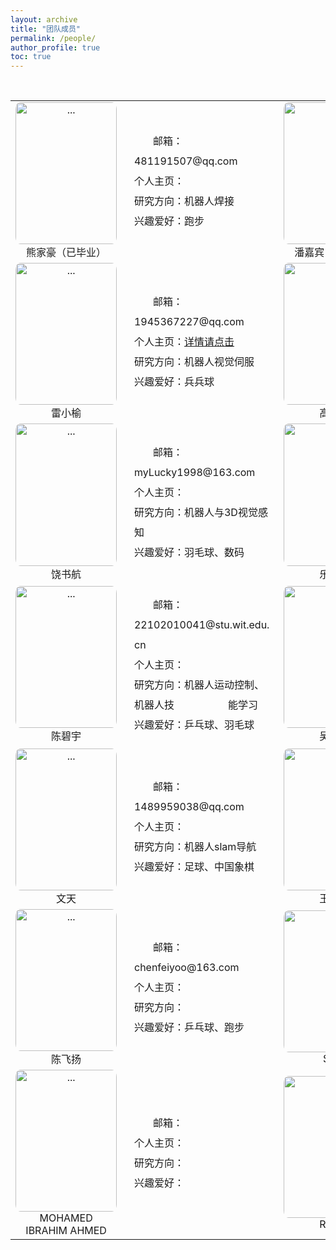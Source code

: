 ```yaml
---
layout: archive
title: "团队成员"
permalink: /people/
author_profile: true
toc: true
---
```


<br>
<table>
<!--   -----------第1行 ----------------------  -->
    <tr>
        <td width="17.5%">
            <div style="text-align: center; margin:0 0 0 0;">
                <img align="" width="162.25px" height="227.15px" style="border-radius: 5% 5% 5% 5%; " src="{{ site.url }}/images/people/熊家豪（已毕业）.jpg" alt="...">
                <br>熊家豪（已毕业）
            </div>
        </td>
        <td width="32%">
            <div style="text-align: left; margin:0 0 0 5%;">
                <p style = "line-height:2; font-size:16px">
                    &nbsp;&nbsp;&nbsp;&nbsp;&nbsp;&nbsp;&nbsp;邮箱：481191507@qq.com<br>
                    个人主页：<br>
                    研究方向：机器人焊接<br>
                    兴趣爱好：跑步<br>
                </p>
            </div>
        </td>
        <td width="17.5%">
            <div style="text-align: center; margin:0 0 0 0;">
                <img align="" width="162.25px" height="227.15px" style="border-radius: 5% 5% 5% 5%;" src="{{ site.url }}/images/people/潘嘉宾（已毕业）.jpg" alt="...">
                <br>潘嘉宾（已毕业）
            </div>
        </td>
        <td width="32%">
            <div style="text-align: left; margin:0 0 0 5%;">
                <p style = "line-height:2; font-size:16px">
                    &nbsp;&nbsp;&nbsp;&nbsp;&nbsp;&nbsp;&nbsp;邮箱：gilbert_pan@outlook.com<br>
                    个人主页：<a href="http://jiabinpan.work/" target="_blank">详情请点击</a><br>
                    研究方向：机器人运动控制、深度学习<br>
                    兴趣爱好：羽毛球、阅读<br>
                </p>
            </div>
        </td>
    </tr>
    <!--   -----------第2行 ----------------------  -->
    <tr>
        <td width="17.5%">
            <div style="text-align: center; margin:0 0 0 0;">
                <img align="" width="162.25px" height="227.15px" style="border-radius: 5% 5% 5% 5%;" src="{{ site.url }}/images/people/雷小榆.jpg" alt="...">
                <br>雷小榆
            </div>
        </td>
        <td width="32%">
            <div style="text-align: left; margin:0 0 0 5%;">
                <p style = "line-height:2; font-size:16px">
                    &nbsp;&nbsp;&nbsp;&nbsp;&nbsp;&nbsp;&nbsp;邮箱：1945367227@qq.com<br>
                    个人主页：<a href="https://github.com/leixiaoyuasdl" target="_blank">详情请点击</a><br>
                    研究方向：机器人视觉伺服<br>
                    兴趣爱好：兵兵球<br>
                </p>
            </div>
        </td>
        <td width="17.5%">
            <div style="text-align: center; margin:0 0 0 0;">
                <img align="" width="162.25px" height="227.15px" style="border-radius: 5% 5% 5% 5%; " src="{{ site.url }}/images/people/高志成.jpg" alt="...">
                <br>高志成
            </div>
        </td>
        <td width="32%">
            <div style="text-align: left; margin:0 0 0 5%;">
                <p style = "line-height:2; font-size:16px">
                    &nbsp;&nbsp;&nbsp;&nbsp;&nbsp;&nbsp;&nbsp;邮箱：529813537@qq.com<br>
                    个人主页：<br>
                    研究方向：机器人加工<br>
                    兴趣爱好：阅读、音乐、运动<br>
                </p>
            </div>
        </td>
    </tr>
<!--   -----------第3行 ----------------------  -->
    <tr>
        <td width="17.5%">
            <div style="text-align: center; margin:0 0 0 0;">
                <img align="" width="162.25px" height="227.15px" style="border-radius: 5% 5% 5% 5%;" src="{{ site.url }}/images/people/饶书航.jpg" alt="...">
                <br>饶书航
            </div>
        </td>
        <td width="32%">
            <div style="text-align: left; margin:0 0 0 5%;">
                <p style = "line-height:2; font-size:16px">
                    &nbsp;&nbsp;&nbsp;&nbsp;&nbsp;&nbsp;&nbsp;邮箱：myLucky1998@163.com<br>
                    个人主页：<br>
                    研究方向：机器人与3D视觉感知<br>
                    兴趣爱好：羽毛球、数码<br>
                </p>
            </div>
        </td>
        <td width="17.5%">
            <div style="text-align: center; margin:0 0 0 0;">
                <img align="" width="162.25px" height="227.15px" style="border-radius: 5% 5% 5% 5%; " src="{{ site.url }}/images/people/乐恒韬.png" alt="...">
                <br>乐恒韬
            </div>
        </td>
        <td width="32%">
            <div style="text-align: left; margin:0 0 0 5%;">
                <p style = "line-height:2; font-size:16px">
                    &nbsp;&nbsp;&nbsp;&nbsp;&nbsp;&nbsp;&nbsp;邮箱：22102010012@stu.wit.edu.cn<br>
                    个人主页：<br>
                    研究方向：虚拟惯性里程计<br>
                    兴趣爱好：书法、吉他<br>
                </p>
            </div>
        </td>
    </tr>
    <!--   -----------第4行 ----------------------  -->
    <tr>
        <td width="17.5%">
            <div style="text-align: center; margin:0 0 0 0;">
                <img align="" width="162.25px" height="227.15px" style="border-radius: 5% 5% 5% 5%;" src="{{ site.url }}/images/people/陈碧宇.jpg" alt="...">
                <br>陈碧宇
            </div>
        </td>
        <td width="32%">
            <div style="text-align: left; margin:0 0 0 5%;">
                <p style = "line-height:2; font-size:16px">
                    &nbsp;&nbsp;&nbsp;&nbsp;&nbsp;&nbsp;&nbsp;邮箱：22102010041@stu.wit.edu.cn<br>
                    个人主页：<br>
                    研究方向：机器人运动控制、机器人技 
                    &nbsp;&nbsp;&nbsp;&nbsp;&nbsp;&nbsp;&nbsp;&nbsp;&nbsp;&nbsp;&nbsp;&nbsp;&nbsp;&nbsp;&nbsp;&nbsp;&nbsp;&nbsp;
                    能学习<br>
                    兴趣爱好：乒乓球、羽毛球<br>
                </p>
            </div>
        </td>
        <td width="17.5%">
            <div style="text-align: center; margin:0 0 0 0;">
                <img align="" width="162.25px" height="227.15px" style="border-radius: 5% 5% 5% 5%; " src="{{ site.url }}/images/people/吴松林.jpg" alt="...">
                <br>吴松林
            </div>
        </td>
        <td width="32%">
            <div style="text-align: left; margin:0 0 0 5%;">
                <p style = "line-height:2; font-size:16px">
                    &nbsp;&nbsp;&nbsp;&nbsp;&nbsp;&nbsp;&nbsp;邮箱：824342197@qq.com<br>
                    个人主页：<br>
                    研究方向：机器学习、机器人技能学习<br>
                    兴趣爱好：羽毛球<br>
                </p>
            </div>
        </td>
    </tr>
    <!--   -----------第5行 ----------------------  -->
    <tr>
        <td width="17.5%">
            <div style="text-align: center; margin:0 0 0 0;">
                <img align="" width="162.25px" height="227.15px" style="border-radius: 5% 5% 5% 5%;" src="{{ site.url }}/images/people/文天.jpg" alt="...">
                <br>文天
            </div>
        </td>
        <td width="32%">
            <div style="text-align: left; margin:0 0 0 5%;">
                <p style = "line-height:2; font-size:16px">
                    &nbsp;&nbsp;&nbsp;&nbsp;&nbsp;&nbsp;&nbsp;邮箱：1489959038@qq.com<br>
                    个人主页：<br>
                    研究方向：机器人slam导航<br>
                    兴趣爱好：足球、中国象棋<br>
                </p>
            </div>
        </td>
        <td width="17.5%">
            <div style="text-align: center; margin:0 0 0 0;">
                <img align="" width="162.25px" height="227.15px" style="border-radius: 5% 5% 5% 5%; " src="{{ site.url }}/images/people/王法福.png" alt="...">
                <br>王法福
            </div>
        </td>
        <td width="32%">
            <div style="text-align: left; margin:0 0 0 5%;">
                <p style = "line-height:2; font-size:16px">
                    &nbsp;&nbsp;&nbsp;&nbsp;&nbsp;&nbsp;&nbsp;邮箱：2946294893@qq.com<br>
                    个人主页：<br>
                    研究方向：<br>
                    兴趣爱好：跑步、电影、数码<br>
                </p>
            </div>
        </td>
    </tr>
    <!--   -----------第6行 ----------------------  -->
    <tr>
        <td width="17.5%">
            <div style="text-align: center; margin:0 0 0 0;">
                <img align="" width="162.25px" height="227.15px" style="border-radius: 5% 5% 5% 5%;" src="{{ site.url }}/images/people/陈飞扬.jpg" alt="...">
                <br>陈飞扬
            </div>
        </td>
        <td width="32%">
            <div style="text-align: left; margin:0 0 0 5%;">
                <p style = "line-height:2; font-size:16px">
                    &nbsp;&nbsp;&nbsp;&nbsp;&nbsp;&nbsp;&nbsp;邮箱：chenfeiyoo@163.com<br>
                    个人主页：<br>
                    研究方向：<br>
                    兴趣爱好：乒乓球、跑步<br>
                </p>
            </div>
        </td>
        <td width="17.5%">
            <div style="text-align: center; margin:0 0 0 0;">
                <img align="" width="162.25px" height="227.15px" style="border-radius: 5% 5% 5% 5%;" src="{{ site.url }}/images/people/Sulei.jpg" alt="...">
                <br>Sulei
            </div>
        </td>
        <td width="32%">
            <div style="text-align: left; margin:0 0 0 5%;">
                <p style = "line-height:2; font-size:16px">
                    &nbsp;&nbsp;&nbsp;&nbsp;&nbsp;&nbsp;&nbsp;邮箱：<br>
                    个人主页：<br>
                    研究方向：<br>
                    兴趣爱好：<br>
                </p>
            </div>
        </td>
    </tr>
    <!--   -----------第7行 ----------------------  -->
    <tr>
        <td width="17.5%">
            <div style="text-align: center; margin:0 0 0 0;">
                <img align="" width="162.25px" height="227.15px" style="border-radius: 5% 5% 5% 5%; " src="{{ site.url }}/images/people/MOHAMED IBRAHIM AHMED.jpg" alt="...">
                <br>MOHAMED <br>IBRAHIM AHMED
            </div>
        </td>
        <td width="32%">
            <div style="text-align: left; margin:0 0 0 5%;">
                <p style = "line-height:2; font-size:16px">
                    &nbsp;&nbsp;&nbsp;&nbsp;&nbsp;&nbsp;&nbsp;邮箱：<br>
                    个人主页：<br>
                    研究方向：<br>
                    兴趣爱好：<br>
                </p>
            </div>
        </td>
        <td width="17.5%">
            <div style="text-align: center; margin:0 0 0 0;">
                <img align="" width="162.25px" height="227.15px" style="border-radius: 5% 5% 5% 5%;" src="{{ site.url }}/images/people/Ruben.jpg" alt="...">
                <br>Ruben
            </div>
        </td>
        <td width="32%">
            <div style="text-align: left; margin:0 0 0 5%;">
                <p style = "line-height:2; font-size:16px">
                    &nbsp;&nbsp;&nbsp;&nbsp;&nbsp;&nbsp;&nbsp;邮箱：<br>
                    个人主页：<br>
                    研究方向：<br>
                    兴趣爱好：<br>
                </p>
            </div>
        </td>
    </tr>
</table>
